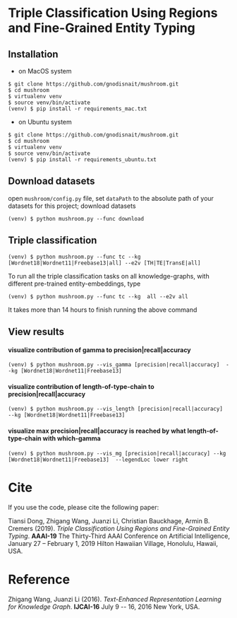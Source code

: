 # Triple Classification Using Regions and Fine-Grained Entity Typing

## Installation
* on MacOS system
```
$ git clone https://github.com/gnodisnait/mushroom.git
$ cd mushroom
$ virtualenv venv
$ source venv/bin/activate
(venv) $ pip install -r requirements_mac.txt
```
* on Ubuntu system
```
$ git clone https://github.com/gnodisnait/mushroom.git
$ cd mushroom
$ virtualenv venv
$ source venv/bin/activate
(venv) $ pip install -r requirements_ubuntu.txt
```

## Download datasets

open `mushroom/config.py` file, set `dataPath` to the absolute path of your datasets for this project;
download datasets
```
(venv) $ python mushroom.py --func download
```

## Triple classification

```
(venv) $ python mushroom.py --func tc --kg [Wordnet18|Wordnet11|Freebase13|all] --e2v [TH|TE|TransE|all]
```
To run all the triple classification tasks on all knowledge-graphs, with different pre-trained entity-embeddings, type
```
(venv) $ python mushroom.py --func tc --kg  all --e2v all
```
It takes more than 14 hours to finish running the above command

## View results

#### visualize contribution of gamma to precision|recall|accuracy
```
(venv) $ python mushroom.py --vis_gamma [precision|recall|accuracy]  --kg [Wordnet18|Wordnet11|Freebase13]
```

#### visualize contribution of length-of-type-chain to precision|recall|accuracy
```
(venv) $ python mushroom.py --vis_length [precision|recall|accuracy]  --kg [Wordnet18|Wordnet11|Freebase13]
```

#### visualize max precision|recall|accuracy is reached by what length-of-type-chain with which-gamma
```
(venv) $ python mushroom.py --vis_mg [precision|recall|accuracy] --kg [Wordnet18|Wordnet11|Freebase13]  --legendLoc lower right
```

# Cite

If you use the code, please cite the following paper:

Tiansi Dong, Zhigang Wang, Juanzi Li, Christian Bauckhage, Armin B. Cremers (2019). *Triple Classification Using Regions and Fine-Grained Entity Typing*. **AAAI-19** The Thirty-Third AAAI Conference on Artificial Intelligence, January 27 – February 1, 2019 Hilton Hawaiian Village, Honolulu, Hawaii, USA.

# Reference

Zhigang Wang, Juanzi Li (2016). *Text-Enhanced Representation Learning for Knowledge Graph*. **IJCAI-16**  July 9 -- 16, 2016 New York, USA.
